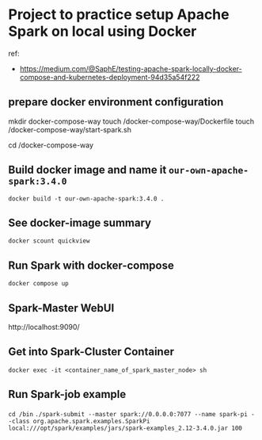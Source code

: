# Project to practice setup Apache Spark on local using Docker

ref:
- https://medium.com/@SaphE/testing-apache-spark-locally-docker-compose-and-kubernetes-deployment-94d35a54f222

## prepare docker environment configuration
mkdir docker-compose-way
touch /docker-compose-way/Dockerfile
touch /docker-compose-way/start-spark.sh

cd /docker-compose-way

## Build docker image and name it `our-own-apache-spark:3.4.0`
`docker build -t our-own-apache-spark:3.4.0 .`

## See docker-image summary
`docker scount quickview`

## Run Spark with docker-compose
`docker compose up`

## Spark-Master WebUI
http://localhost:9090/

## Get into Spark-Cluster Container
`docker exec -it <container_name_of_spark_master_node> sh`

## Run Spark-job example
`cd /bin`
`./spark-submit --master spark://0.0.0.0:7077 --name spark-pi --class org.apache.spark.examples.SparkPi  local:///opt/spark/examples/jars/spark-examples_2.12-3.4.0.jar 100`